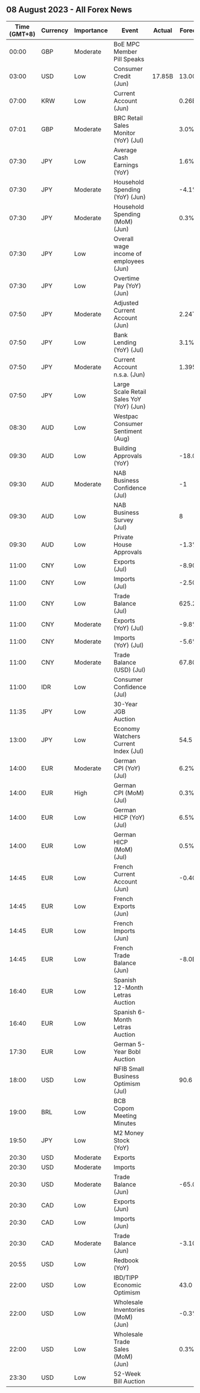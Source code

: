 ## 08 August 2023 - All Forex News

| Time (GMT+8) | Currency | Importance | Event | Actual | Forecast | Previous |
|------|----------|------------|-------|--------|----------|----------|
| 00:00 | GBP | Moderate | BoE MPC Member Pill Speaks |  |  |  |
| 03:00 | USD | Low | Consumer Credit (Jun) | 17.85B | 13.00B | 9.46B |
| 07:00 | KRW | Low | Current Account (Jun) |  | 0.26B | 1.93B |
| 07:01 | GBP | Moderate | BRC Retail Sales Monitor (YoY) (Jul) |  | 3.0% | 4.2% |
| 07:30 | JPY | Low | Average Cash Earnings (YoY) |  | 1.6% | 2.5% |
| 07:30 | JPY | Moderate | Household Spending (YoY) (Jun) |  | -4.1% | -4.0% |
| 07:30 | JPY | Moderate | Household Spending (MoM) (Jun) |  | 0.3% | -1.1% |
| 07:30 | JPY | Low | Overall wage income of employees (Jun) |  |  | 2.9% |
| 07:30 | JPY | Low | Overtime Pay (YoY) (Jun) |  |  | 0.50% |
| 07:50 | JPY | Moderate | Adjusted Current Account (Jun) |  | 2.24T | 1.70T |
| 07:50 | JPY | Low | Bank Lending (YoY) (Jul) |  | 3.1% | 3.2% |
| 07:50 | JPY | Moderate | Current Account n.s.a. (Jun) |  | 1.395T | 1.862T |
| 07:50 | JPY | Low | Large Scale Retail Sales YoY (YoY) (Jun) |  |  | 4.0% |
| 08:30 | AUD | Low | Westpac Consumer Sentiment (Aug) |  |  | 2.7% |
| 09:30 | AUD | Low | Building Approvals (YoY) |  | -18.00% | -9.80% |
| 09:30 | AUD | Moderate | NAB Business Confidence (Jul) |  | -1 | 0 |
| 09:30 | AUD | Low | NAB Business Survey (Jul) |  | 8 | 9 |
| 09:30 | AUD | Low | Private House Approvals |  | -1.3% | 0.8% |
| 11:00 | CNY | Low | Exports (Jul) |  | -8.90M | -8.30M |
| 11:00 | CNY | Low | Imports (Jul) |  | -2.50M | -2.60M |
| 11:00 | CNY | Low | Trade Balance (Jul) |  | 625.25M | 491.25M |
| 11:00 | CNY | Moderate | Exports (YoY) (Jul) |  | -9.8% | -12.4% |
| 11:00 | CNY | Moderate | Imports (YoY) (Jul) |  | -5.6% | -6.8% |
| 11:00 | CNY | Moderate | Trade Balance (USD) (Jul) |  | 67.80B | 70.62B |
| 11:00 | IDR | Low | Consumer Confidence (Jul) |  |  | 127.1 |
| 11:35 | JPY | Low | 30-Year JGB Auction |  |  | 1.222% |
| 13:00 | JPY | Low | Economy Watchers Current Index (Jul) |  | 54.5 | 53.6 |
| 14:00 | EUR | Moderate | German CPI (YoY) (Jul) |  | 6.2% | 6.4% |
| 14:00 | EUR | High | German CPI (MoM) (Jul) |  | 0.3% | 0.3% |
| 14:00 | EUR | Low | German HICP (YoY) (Jul) |  | 6.5% | 6.8% |
| 14:00 | EUR | Low | German HICP (MoM) (Jul) |  | 0.5% | 0.4% |
| 14:45 | EUR | Low | French Current Account (Jun) |  | -0.40B | -0.70B |
| 14:45 | EUR | Low | French Exports (Jun) |  |  | 52.3B |
| 14:45 | EUR | Low | French Imports (Jun) |  |  | 60.8B |
| 14:45 | EUR | Low | French Trade Balance (Jun) |  | -8.0B | -8.4B |
| 16:40 | EUR | Low | Spanish 12-Month Letras Auction |  |  | 3.775% |
| 16:40 | EUR | Low | Spanish 6-Month Letras Auction |  |  | 3.599% |
| 17:30 | EUR | Low | German 5-Year Bobl Auction |  |  | 2.710% |
| 18:00 | USD | Low | NFIB Small Business Optimism (Jul) |  | 90.6 | 91.0 |
| 19:00 | BRL | Low | BCB Copom Meeting Minutes |  |  |  |
| 19:50 | JPY | Low | M2 Money Stock (YoY) |  |  | 2.6% |
| 20:30 | USD | Moderate | Exports |  |  | 247.10B |
| 20:30 | USD | Moderate | Imports |  |  | 316.10B |
| 20:30 | USD | Moderate | Trade Balance (Jun) |  | -65.00B | -69.00B |
| 20:30 | CAD | Low | Exports (Jun) |  |  | 61.53B |
| 20:30 | CAD | Low | Imports (Jun) |  |  | 64.97B |
| 20:30 | CAD | Moderate | Trade Balance (Jun) |  | -3.10B | -3.44B |
| 20:55 | USD | Low | Redbook (YoY) |  |  | 0.1% |
| 22:00 | USD | Low | IBD/TIPP Economic Optimism |  | 43.0 | 41.3 |
| 22:00 | USD | Low | Wholesale Inventories (MoM) (Jun) |  | -0.3% | -0.3% |
| 22:00 | USD | Low | Wholesale Trade Sales (MoM) (Jun) |  | 0.3% | -0.2% |
| 23:30 | USD | Low | 52-Week Bill Auction |  |  | 5.130% |
